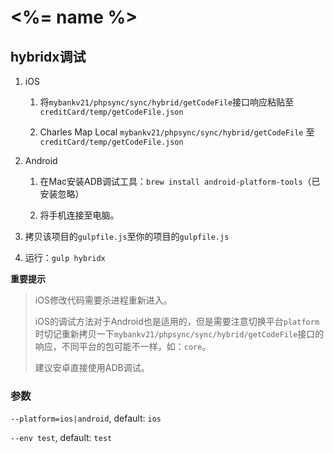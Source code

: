 # <%= name %>

## hybridx调试

1. iOS

    1. 将`mybankv21/phpsync/sync/hybrid/getCodeFile`接口响应粘贴至`creditCard/temp/getCodeFile.json`

    2. Charles Map Local `mybankv21/phpsync/sync/hybrid/getCodeFile` 至 `creditCard/temp/getCodeFile.json`

2. Android

    1. 在Mac安装ADB调试工具：`brew install android-platform-tools`（已安装忽略）
    
    2. 将手机连接至电脑。

3. 拷贝该项目的`gulpfile.js`至你的项目的`gulpfile.js`

4. 运行：`gulp hybridx`

**重要提示**

> iOS修改代码需要杀进程重新进入。
>
> iOS的调试方法对于Android也是适用的，但是需要注意切换平台`platform`时切记重新拷贝一下`mybankv21/phpsync/sync/hybrid/getCodeFile`接口的响应，不同平台的包可能不一样，如：`core`。
> 
> 建议安卓直接使用ADB调试。


### 参数

`--platform=ios|android`, default: `ios`

`--env test`, default: `test`